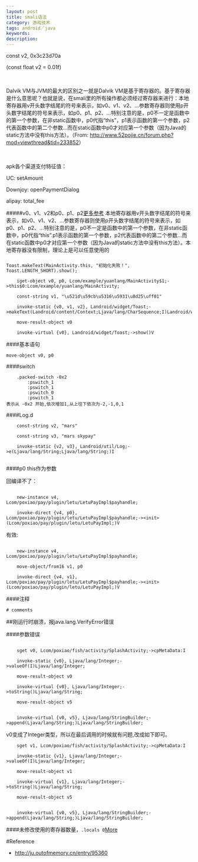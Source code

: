```yaml
---
layout: post
title: smali语法
category: 游戏技术
tags: android／java
keywords: 
description: 
---
```


const v2, 0x3c23d70a

(const float v2 = 0.01f)

 

Dalvik VM与JVM的最大的区别之一就是Dalvik VM是基于寄存器的。基于寄存器是什么意思呢？也就是说，在smali里的所有操作都必须经过寄存器来进行：本地寄存器用v开头数字结尾的符号来表示，如v0、v1、v2、...参数寄存器则使用p开头数字结尾的符号来表示，如p0、p1、p2、...特别注意的是，p0不一定是函数中的第一个参数，在非static函数中，p0代指“this”，p1表示函数的第一个参数，p2代表函数中的第二个参数…而在static函数中p0才对应第一个参数（因为Java的static方法中没有this方法）。（From:
<http://www.52pojie.cn/forum.php?mod=viewthread&tid=233852>）

 

apk各个渠道支付特征值：

UC: setAmount

Downjoy: openPaymentDialog

alipay: total\_fee

#####v0、v1、v2和p0、p1、p2[更多参考](http://www.52pojie.cn/forum.php?mod=viewthread&tid=233852)
本地寄存器用v开头数字结尾的符号来表示，如v0、v1、v2、...参数寄存器则使用p开头数字结尾的符号来表示，如p0、p1、p2、...特别注意的是，p0不一定是函数中的第一个参数，在非static函数中，p0代指“this”.p1表示函数的第一个参数，p2代表函数中的第二个参数…而在static函数中p0才对应第一个参数（因为Java的static方法中没有this方法）。本地寄存器没有限制，理论上是可以任意使用的

#####

```
Toast.makeText(MainActivity.this, "初始化失败！", Toast.LENGTH_SHORT).show();
```

```
    iget-object v0, p0, Lcom/example/yuanlang/MainActivity$1;->this$0:Lcom/example/yuanlang/MainActivity;

    const-string v1, "\u521d\u59cb\u5316\u5931\u8d25\uff01"

    invoke-static {v0, v1, v2}, Landroid/widget/Toast;->makeText(Landroid/content/Context;Ljava/lang/CharSequence;I)Landroid/widget/Toast;

    move-result-object v0

    invoke-virtual {v0}, Landroid/widget/Toast;->show()V

```
####基本语句

```
move-object v0, p0
```

####switch


```
    .packed-switch -0x2
        :pswitch_1
        :pswitch_1
        :pswitch_0
        :pswitch_1
表示从 -0x2 开始,依次增加1,从上往下依次为-2,-1,0,1
```

####Log.d

```
    const-string v2, "mars"

    const-string v3, "mars skypay"

    invoke-static {v2, v3}, Landroid/util/Log;->e(Ljava/lang/String;Ljava/lang/String;)I


```


####p0 this作为参数

回编译不了：
```

    new-instance v4, Lcom/poxiao/pay/plugin/letu/LetuPayImpl$payhandle;

    invoke-direct {v4, p0}, Lcom/poxiao/pay/plugin/letu/LetuPayImpl$payhandle;-><init>(Lcom/poxiao/pay/plugin/letu/LetuPayImpl;)V
```

有效:
```

    new-instance v4, Lcom/poxiao/pay/plugin/letu/LetuPayImpl$payhandle;

    move-object/from16 v1, p0
    
    invoke-direct {v4, v1}, Lcom/poxiao/pay/plugin/letu/LetuPayImpl$payhandle;-><init>(Lcom/poxiao/pay/plugin/letu/LetuPayImpl;)V

```

####注释

```
# comments
```

##刚运行时崩溃，报java.lang.VerifyError错误

####参数错误

```

    sget v0, Lcom/poxiao/fish/activity/SplashActivity;->cpMetaData:I

    invoke-static {v0}, Ljava/lang/Integer;->valueOf(I)Ljava/lang/Integer;

    move-result-object v0

    invoke-virtual {v0}, Ljava/lang/Integer;->toString()Ljava/lang/String;

    move-result-object v5


    invoke-virtual {v0, v5}, Ljava/lang/StringBuilder;->append(Ljava/lang/String;)Ljava/lang/StringBuilder;
```

v0变成了Integer类型，所以在最后调用的时候就有问题,改成如下即可。

```
    sget v1, Lcom/poxiao/fish/activity/SplashActivity;->cpMetaData:I

    invoke-static {v1}, Ljava/lang/Integer;->valueOf(I)Ljava/lang/Integer;

    move-result-object v1

    invoke-virtual {v1}, Ljava/lang/Integer;->toString()Ljava/lang/String;

    move-result-object v5


    invoke-virtual {v0, v5}, Ljava/lang/StringBuilder;->append(Ljava/lang/String;)Ljava/lang/StringBuilder;
```

####未修改使用的寄存器数量，`.locals 0`[More](http://www.52pojie.cn/thread-233852-1-1.html)

#Reference
* <http://ju.outofmemory.cn/entry/95360>
